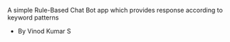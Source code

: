 A simple Rule-Based Chat Bot app which provides response according to keyword patterns 


- By Vinod Kumar S
